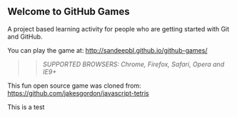 ## Welcome to GitHub Games

A project based learning activity for people who are getting started with Git and GitHub.

You can play the game at: http://sandeepbl.github.io/github-games/

>> _*SUPPORTED BROWSERS*: Chrome, Firefox, Safari, Opera and IE9+_

This fun open source game was cloned from: https://github.com/jakesgordon/javascript-tetris

This is a test

